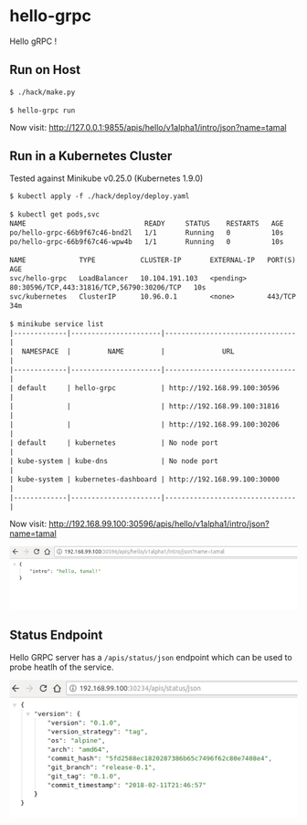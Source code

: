 # hello-grpc
Hello gRPC !

## Run on Host
```console
$ ./hack/make.py

$ hello-grpc run
```

Now visit: http://127.0.0.1:9855/apis/hello/v1alpha1/intro/json?name=tamal

## Run in a Kubernetes Cluster
Tested against Minikube v0.25.0 (Kubernetes 1.9.0)

```console
$ kubectl apply -f ./hack/deploy/deploy.yaml

$ kubectl get pods,svc
NAME                             READY     STATUS    RESTARTS   AGE
po/hello-grpc-66b9f67c46-bnd2l   1/1       Running   0          10s
po/hello-grpc-66b9f67c46-wpw4b   1/1       Running   0          10s

NAME             TYPE           CLUSTER-IP       EXTERNAL-IP   PORT(S)                                      AGE
svc/hello-grpc   LoadBalancer   10.104.191.103   <pending>     80:30596/TCP,443:31816/TCP,56790:30206/TCP   10s
svc/kubernetes   ClusterIP      10.96.0.1        <none>        443/TCP                                      34m

$ minikube service list
|-------------|----------------------|--------------------------------|
|  NAMESPACE  |         NAME         |              URL               |
|-------------|----------------------|--------------------------------|
| default     | hello-grpc           | http://192.168.99.100:30596    |
|             |                      | http://192.168.99.100:31816    |
|             |                      | http://192.168.99.100:30206    |
| default     | kubernetes           | No node port                   |
| kube-system | kube-dns             | No node port                   |
| kube-system | kubernetes-dashboard | http://192.168.99.100:30000    |
|-------------|----------------------|--------------------------------|

```

Now visit: http://192.168.99.100:30596/apis/hello/v1alpha1/intro/json?name=tamal

![hello-grpc](/docs/images/hello-grpc.png)


## Status Endpoint

Hello GRPC server has a `/apis/status/json` endpoint which can be used to probe heatlh of the service.

![hello-grpc-status](/docs/images/hello-grpc-status.png)

